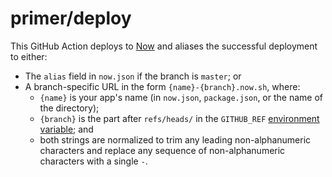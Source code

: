 # primer/deploy

This GitHub Action deploys to [Now] and aliases the successful deployment to either:

* The `alias` field in `now.json` if the branch is `master`; or
* A branch-specific URL in the form `{name}-{branch}.now.sh`, where:
    * `{name}` is your app's name (in `now.json`, `package.json`, or the name of the directory);
    * `{branch}` is the part after `refs/heads/` in the `GITHUB_REF` [environment variable](https://developer.github.com/actions/creating-github-actions/accessing-the-runtime-environment/#environment-variables); and
    * both strings are normalized to trim any leading non-alphanumeric characters and replace any sequence of non-alphanumeric characters with a single `-`.

[Now]: https://zeit.co/now

